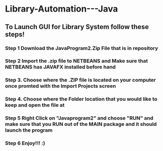 # Library-Automation---Java

## To Launch GUI for Library System follow these steps!

### Step 1 Download the JavaProgram2.Zip File that is in repository

### Step 2 Import the .zip file to NETBEANS and Make sure that NETBEANS has JAVAFX installed before hand

### Step 3. Choose where the .ZIP file is located on your computer once promted with the Import Projects screen

### Step 4. Choose where the Folder location that you would like to keep and open the file at

### Step 5 Right Click on "Javaprogram2" and choose "RUN" and make sure that you RUN out of the MAIN package and it should launch the program

### Step 6 Enjoy!!! :)
